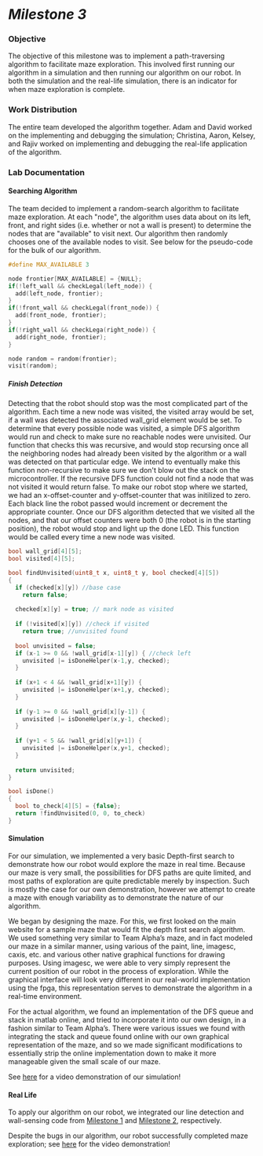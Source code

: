 # __*Milestone 3*__

### Objective
The objective of this milestone was to implement a path-traversing algorithm to facilitate maze exploration. This involved first running our algorithm in a simulation and then running our algorithm on our robot. In both the simulation and the real-life simulation, there is an indicator for when maze exploration is complete.

### Work Distribution
The entire team developed the algorithm together. Adam and David worked on the implementing and debugging the simulation; Christina, Aaron, Kelsey, and Rajiv worked on implementing and debugging the real-life application of the algorithm.

### Lab Documentation

#### Searching Algorithm
The team decided to implement a random-search algorithm to facilitate maze exploration. At each "node", the algorithm uses data about on its left, front, and right sides (i.e. whether or not a wall is present) to determine the nodes that are "available" to visit next. Our algorithm then randomly chooses one of the available nodes to visit. See below for the pseudo-code for the bulk of our algorithm.

```c++
#define MAX_AVAILABLE 3

node frontier[MAX_AVAILABLE] = {NULL};
if(!left_wall && checkLegal(left_node)) {
  add(left_node, frontier);
}
if(!front_wall && checkLegal(front_node)) {
  add(front_node, frontier);
}
if(!right_wall && checkLega(right_node)) {
  add(right_node, frontier);
}

node random = random(frontier);
visit(random);
```

##### Finish Detection
Detecting that the robot should stop was the most complicated part of the algorithm. Each time a new node was visited, the visited array would be set, if a wall was detected the associated wall_grid element would be set. To determine that every possible node was visited, a simple DFS algorithm would run and check to make sure no reachable nodes were unvisited. Our function that checks this was recursive, and would stop recursing once all the neighboring nodes had already been visited by the algorithm or a wall was detected on that particular edge. We intend to eventually make this function non-recursive to make sure we don't blow out the stack on the microcontroller. If the recursive DFS function could not find a node that was not visited it would return false. To make our robot stop where we started, we had an x-offset-counter and y-offset-counter that was initilized to zero. Each black line the robot passed would increment or decrement the appropriate counter. Once our DFS algorithm detected that we visited all the nodes, and that our offset counters were both 0 (the robot is in the starting position), the robot would stop and light up the done LED. This function would be called every time a new node was visited.

```c++
bool wall_grid[4][5];
bool visited[4][5];

bool findUnvisited(uint8_t x, uint8_t y, bool checked[4][5])
{
  if (checked[x][y]) //base case
    return false;
    
  checked[x][y] = true; // mark node as visited
  
  if (!visited[x][y]) //check if visited
    return true; //unvisited found
  
  bool unvisited = false;
  if (x-1 >= 0 && !wall_grid[x-1][y]) { //check left
    unvisited |= isDoneHelper(x-1,y, checked);
  }
  
  if (x+1 < 4 && !wall_grid[x+1][y]) {
    unvisited |= isDoneHelper(x+1,y, checked);
  }
  
  if (y-1 >= 0 && !wall_grid[x][y-1]) {
    unvisited |= isDoneHelper(x,y-1, checked);
  }
  
  if (y+1 < 5 && !wall_grid[x][y+1]) {
    unvisited |= isDoneHelper(x,y+1, checked);
  }
  
  return unvisited;
}

bool isDone()
{
  bool to_check[4][5] = {false};
  return !findUnvisited(0, 0, to_check)
}
```

#### Simulation
For our simulation, we implemented a very basic Depth-first search to demonstrate how our robot would explore the maze in real time. Because our maze is very small, the possibilities for DFS paths are quite limited, and most paths of exploration are quite predictable merely by inspection. Such is mostly the case for our own demonstration, however we attempt to create a maze with enough variability as to demonstrate the nature of our algorithm.

We began by designing the maze. For this, we first looked on the main website for a sample maze that would fit the depth first search algorithm. We used something very similar to Team Alpha’s maze, and in fact modeled our maze in a similar manner, using various of the paint, line, imagesc, caxis, etc. and various other native graphical functions for drawing purposes. Using imagesc, we were able to very simply represent the current position of our robot in the process of exploration. While the graphical interface will look very different in our real-world implementation using the fpga, this representation serves to demonstrate the algorithm in a real-time environment.

For the actual algorithm, we found an implementation of the DFS queue and stack in matlab online, and tried to incorporate it into our own design, in a fashion similar to Team Alpha’s. There were various issues we found with integrating the stack and queue found online with our own graphical representation of the maze, and so we made significant modifications to essentially strip the online implementation down to make it more manageable given the small scale of our maze.

See [here](https://www.youtube.com/watch?v=aSKotqTZXnc&list=PLpzyLEaV2FZwIKaHse5H3hJURWajDci3Z&index=2) for a video demonstration of our simulation!

#### Real Life
To apply our algorithm on our robot, we integrated our line detection and wall-sensing code from [Milestone 1](Milestone1Page.md) and [Milestone 2](Milestone2Page.md), respectively.

Despite the bugs in our algorithm, our robot successfully completed maze exploration; see [here](https://www.youtube.com/watch?v=RCDYiQO79UA&list=PLpzyLEaV2FZwIKaHse5H3hJURWajDci3Z&index=1) for the video demonstration!
